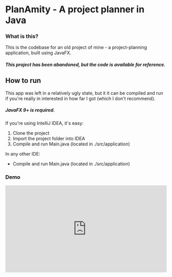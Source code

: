 # PlanAmity - A project planner in Java

### What is this?

This is the codebase for an old project of mine - a project-planning application, built using JavaFX.

##### This project has been abandoned, but the code is available for reference.

## How to run

This app was left in a relatively ugly state, but it it can be compiled and run if you're really in interested in how far I got (which I don't recommend).

##### JavaFX 9+ is required.

If you're using IntelliJ IDEA, it's easy:

1. Clone the project
2. Import the project folder into IDEA
3. Compile and run Main.java (located in ./src/application)

In any other IDE:

-  Compile and run Main.java (located in ./src/application)

### Demo

<div style='position:relative;padding-bottom:54%'><iframe src='https://gfycat.com/ifr/AmusingDefenselessCoypu' frameborder='0' scrolling='no' width='100%' height='100%' style='position:absolute;top:0;left:0' allowfullscreen></iframe></div>
